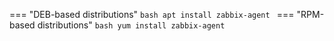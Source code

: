 === "DEB-based distributions"
    ```bash
    apt install zabbix-agent
    ```
=== "RPM-based distributions"
    ```bash
    yum install zabbix-agent
    ```
